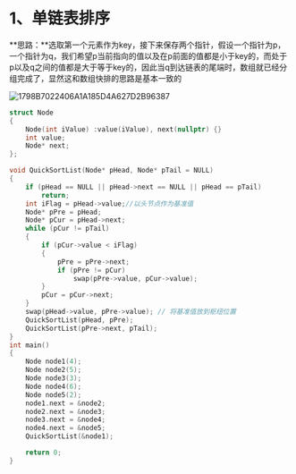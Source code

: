 # 1、单链表排序

**思路：**选取第一个元素作为key，接下来保存两个指针，假设一个指针为p，一个指针为q，我们希望p当前指向的值以及在p前面的值都是小于key的，而处于p以及q之间的值都是大于等于key的，因此当q到达链表的尾端时，数组就已经分组完成了，显然这和数组快排的思路是基本一致的

![1798B7022406A1A185D4A627D2B96387](D:\CppNote\Image\003专题_链表\1798B7022406A1A185D4A627D2B96387.png)

```c++
struct Node
{
	Node(int iValue) :value(iValue), next(nullptr) {}
	int value;
	Node* next;
};

void QuickSortList(Node* pHead, Node* pTail = NULL)
{
	if (pHead == NULL || pHead->next == NULL || pHead == pTail)
		return;
	int iFlag = pHead->value;//以头节点作为基准值
	Node* pPre = pHead;
	Node* pCur = pHead->next;
	while (pCur != pTail)
	{
		if (pCur->value < iFlag)
		{
			pPre = pPre->next;
			if (pPre != pCur)
				swap(pPre->value, pCur->value);
		}
		pCur = pCur->next;
	}
	swap(pHead->value, pPre->value); // 将基准值放到枢纽位置
	QuickSortList(pHead, pPre);
	QuickSortList(pPre->next, pTail);
}
int main()
{
	Node node1(4);
	Node node2(5);
	Node node3(3);
	Node node4(6);
	Node node5(2);
	node1.next = &node2;
	node2.next = &node3;
	node3.next = &node4;
	node4.next = &node5;
	QuickSortList(&node1);

	return 0;
}
```

